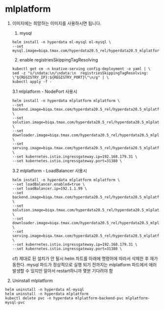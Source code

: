 # mlplatform

1. 이미지에는 희망하는 이미지를 사용하시면 됩니다. 
   
   1. mysql 
   ```
   helm install -n hyperdata ml-mysql ml-mysql \
   --set mysql.image=biqa.tmax.com/hyperdata20.5_rel/hyperdata20.5_mlplatform/mysql:20230623_v1
   ```

   2. enable registriesSkippingTagResolving
   ```
   kubectl get cm -n knative-serving config-deployment -o yaml | \
   sed -z "s/\ndata:\n/\ndata:\n  registriesSkippingTagResolving: \"${REGISTRY_IP}:${REGISTRY_PORT}\"\n/g" | \
   kubectl apply -f -
   ```

   3.1 mlplatform - NodePort 사용시
   ```
   helm install -n hyperdata mlplatform mlplatform \
   --set backend.image=biqa.tmax.com/hyperdata20.5_rel/hyperdata20.5_mlplatform/backend:20230623_v1 \
   --set solution.image=biqa.tmax.com/hyperdata20.5_rel/hyperdata20.5_mlplatform/agent:20230623_v1 \
   --set downloader.image=biqa.tmax.com/hyperdata20.5_rel/hyperdata20.5_mlplatform/downloader:20230623_v1 \
   --set serving.image=biqa.tmax.com/hyperdata20.5_rel/hyperdata20.5_mlplatform/kserve:20230704_v1 \
   --set kubernetes.istio.ingressgateway.ip=192.168.179.31 \
   --set kubernetes.istio.ingressgateway.port=31380 \
   ```
   
   3.2 mlplatform - LoadBalancer 사용시
   ```
   helm install -n hyperdata mlplatform mlplatform \
   --set loadBalancer.enabled=true \
   --set loadBalancer.ip=192.1.1.99 \ 
   --set backend.image=biqa.tmax.com/hyperdata20.5_rel/hyperdata20.5_mlplatform/backend:20230623_v1 \
   --set solution.image=biqa.tmax.com/hyperdata20.5_rel/hyperdata20.5_mlplatform/agent:20230623_v1 \
   --set downloader.image=biqa.tmax.com/hyperdata20.5_rel/hyperdata20.5_mlplatform/downloader:20230623_v1 \
   --set serving.image=biqa.tmax.com/hyperdata20.5_rel/hyperdata20.5_mlplatform/kserve:20230704_v1 \
   --set kubernetes.istio.ingressgateway.ip=192.168.179.31 \
   --set kubernetes.istio.ingressgateway.port=31380 \
   ```
   cf) 제대로 된 설치가 안 될시 helm 차트를 아래에 명령어에 따라서 삭제한 후 재가동한다.
   mysql 파드가 정상적으로 실행 되기 전까지는 mlplatform 파드에서 에러 발생할 수 있지만 알아서 restart하니까 몇분 기다려야 함 

2.  Uninstall mlplatform
```
helm uninstall -n hyperdata ml-mysql
helm uninstall -n hyperdata mlplatform
kubectl delete pvc -n hyperdata mlplatform-backend-pvc mlplatform-mysql-pvc
```
